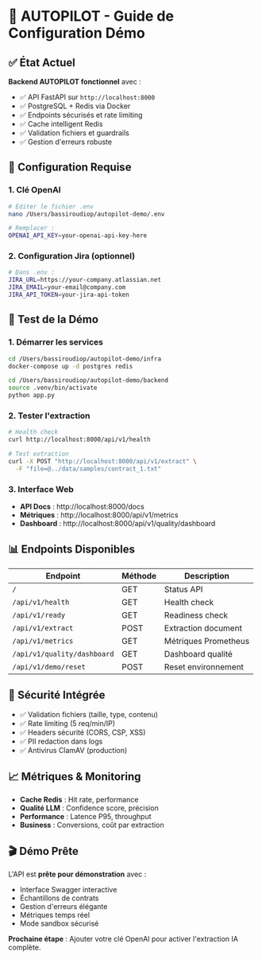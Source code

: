# 🚀 AUTOPILOT - Guide de Configuration Démo

## ✅ État Actuel

**Backend AUTOPILOT fonctionnel** avec :
- ✅ API FastAPI sur `http://localhost:8000`
- ✅ PostgreSQL + Redis via Docker
- ✅ Endpoints sécurisés et rate limiting
- ✅ Cache intelligent Redis
- ✅ Validation fichiers et guardrails
- ✅ Gestion d'erreurs robuste

## 🔧 Configuration Requise

### 1. Clé OpenAI
```bash
# Éditer le fichier .env
nano /Users/bassiroudiop/autopilot-demo/.env

# Remplacer :
OPENAI_API_KEY=your-openai-api-key-here
```

### 2. Configuration Jira (optionnel)
```bash
# Dans .env :
JIRA_URL=https://your-company.atlassian.net
JIRA_EMAIL=your-email@company.com  
JIRA_API_TOKEN=your-jira-api-token
```

## 🎯 Test de la Démo

### 1. Démarrer les services
```bash
cd /Users/bassiroudiop/autopilot-demo/infra
docker-compose up -d postgres redis

cd /Users/bassiroudiop/autopilot-demo/backend
source .venv/bin/activate
python app.py
```

### 2. Tester l'extraction
```bash
# Health check
curl http://localhost:8000/api/v1/health

# Test extraction
curl -X POST "http://localhost:8000/api/v1/extract" \
  -F "file=@../data/samples/contract_1.txt"
```

### 3. Interface Web
- **API Docs** : http://localhost:8000/docs
- **Métriques** : http://localhost:8000/api/v1/metrics
- **Dashboard** : http://localhost:8000/api/v1/quality/dashboard

## 📊 Endpoints Disponibles

| Endpoint | Méthode | Description |
|----------|---------|-------------|
| `/` | GET | Status API |
| `/api/v1/health` | GET | Health check |
| `/api/v1/ready` | GET | Readiness check |
| `/api/v1/extract` | POST | Extraction document |
| `/api/v1/metrics` | GET | Métriques Prometheus |
| `/api/v1/quality/dashboard` | GET | Dashboard qualité |
| `/api/v1/demo/reset` | POST | Reset environnement |

## 🔐 Sécurité Intégrée

- ✅ Validation fichiers (taille, type, contenu)
- ✅ Rate limiting (5 req/min/IP)
- ✅ Headers sécurité (CORS, CSP, XSS)
- ✅ PII redaction dans logs
- ✅ Antivirus ClamAV (production)

## 📈 Métriques & Monitoring

- **Cache Redis** : Hit rate, performance
- **Qualité LLM** : Confidence score, précision
- **Performance** : Latence P95, throughput
- **Business** : Conversions, coût par extraction

## 🎬 Démo Prête

L'API est **prête pour démonstration** avec :
- Interface Swagger interactive
- Échantillons de contrats
- Gestion d'erreurs élégante
- Métriques temps réel
- Mode sandbox sécurisé

**Prochaine étape** : Ajouter votre clé OpenAI pour activer l'extraction IA complète.
